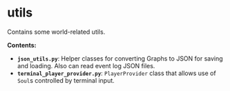 # utils

Contains some world-related utils.

**Contents:**
- **`json_utils.py`**: Helper classes for converting Graphs to JSON for saving and loading. Also can read event log JSON files.
- **`terminal_player_provider.py`**: `PlayerProvider` class that allows use of `Soul`s controlled by terminal input.
